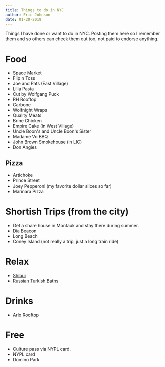 ```yaml
---
title: Things to do in NYC
author: Eric Johnson
date: 01-20-2019
---
```


Things I have done or want to do in NYC. Posting them here so I remember them and so others can check them out too, not paid to endorse anything.

# Food

- Space Market
- Flip n Toss
- Joe and Pats (East Village)
- Lilia Pasta
- Cut by Wolfgang Puck
- RH Rooftop
- Carbone
- Wolfnight Wraps 
- Quality Meats
- Brine Chicken
- Empire Cake (in West Village)
- Uncle Boon's and Uncle Boon's Sister
- Madame Vo BBQ
- John Brown Smokehouse (in LIC)
- Don Angies

## Pizza

- Artichoke
- Prince Street
- Joey Pepperoni (my favorite dollar slices so far)
- Marinara Pizza

# Shortish Trips (from the city)

- Get a share house in Montauk and stay there during summer.
- Dia Beacon 
- Long Beach 
- Coney Island (not really a trip, just a long train ride)

# Relax

- [Shibui](https://www.thegreenwichhotel.com/shibui-spa/)
- [Russian Turkish Baths](http://www.russianturkishbaths.com/baths)

# Drinks 

- Arlo Rooftop

# Free

- Culture pass via NYPL card.
- NYPL card 
- Domino Park
